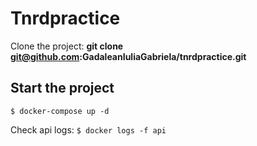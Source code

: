 # Tnrdpractice

Clone the project: **git clone git@github.com:GadaleanIuliaGabriela/tnrdpractice.git**

## Start the project
`$ docker-compose up -d`

Check api logs:
`$ docker logs -f api`
